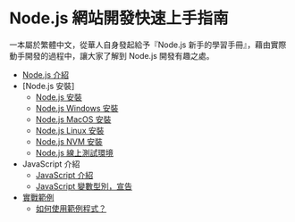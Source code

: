 # Node.js 網站開發快速上手指南

一本屬於繁體中文，從華人自身發起給予『Node.js 新手的學習手冊』，藉由實際動手開發的過程中，讓大家了解到 Node.js 開發有趣之處。

* [Node.js 介紹](intro/nodejs.md)
* [Node.js 安裝]
  * [Node.js 安裝](install/installNode.md)
  * [Node.js Windows 安裝](install/installWindowsNode.md)
  * [Node.js MacOS 安裝](install/installMacOSNode.md)
  * [Node.js Linux 安裝](install/installLinuxNode.md)
  * [Node.js NVM 安裝](install/installNvmNode.md)
  * [Node.js 線上測試環境](install/onlineEnv.md)
* JavaScript 介紹
  * [JavaScript 介紹](javascript_tour/introjs.md)
  * [JavaScript 變數型別，宣告](javascript_tour/variablejs.md)
* [實戰範例](install/installNode.md)
  * [如何使用範例程式？](example/howto.md)
